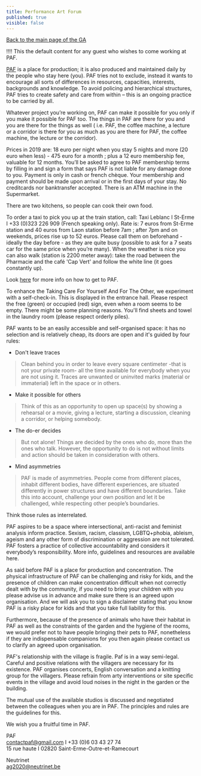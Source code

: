 ```yaml
---
title: Performance Art Forum
published: true
visible: false
---
```


[Back to the main page of the GA](/ag2020?classes=btn,btn-primary)

!!!! This the default content for any guest who wishes to come working at PAF.

[PAF](http://pa-f.net) is a place for production; it is also produced and maintained daily by the people who stay here (you). PAF tries not to exclude, instead it wants to encourage all sorts of differences in resources, capacities, interests, backgrounds and knowledge. To avoid policing and hierarchical structures, PAF tries to create safety and care from within – this is an ongoing practice to be carried by all.
 
Whatever project you’re working on, PAF can make it possible for you only if you make it possible for PAF too. The things in PAF are there for you and you are there for the things as well ( i.e. PAF, the coffee machine, a lecture or a corridor is there for you as much as you are there for PAF, the coffee machine, the lecture or the corridor).
 
Prices in 2019 are: 18 euro per night when you stay 5 nights and more (20 euro when less) - 475 euro for a month ; plus a 12 euro membership fee, valuable for 12 months.
You’ll be asked to agree to PAF membership terms by filling in and sign a form that says PAF is not liable for any damage done to you.
Payment is only in cash or french chèque. Your membership and payment should be made upon arrival or in the first days of your stay. No creditcards nor banktransfer accepted. There is an ATM machine in the Supermarket.
 
There are two kitchens, so people can cook their own food.
 
To order a taxi to pick you up at the train station, call: Taxi Leblanc I St-Erme I +33 (0)323 226 909 (French speaking only).
Rate is: 7 euros from St-Erme station and 40 euros from Laon station before 7am ; after 7pm and on weekends, prices rise up to 52 euros.
Please call them on beforehand - ideally the day before - as they are quite busy (possible to ask for a 7 seats car for the same price when you’re many). When the weather is nice you can also walk (station is 2200 meter away): take the road between the Pharmacie and the café 'Cap Vert' and follow the white line (it goes constantly up).
 
Look [here](http://pa-f.net/basics/directions) for more info on how to get to PAF.
 
To enhance the Taking Care For Yourself And For The Other, we experiment with a self-check-in. This is displayed in the entrance hall. Please respect the free (green) or occupied (red) sign, even when a room seems to be empty. There might be some planning reasons. You'll find sheets and towel in the laundry room (please respect orderly piles).
 
PAF wants to be an easily accessible and self-organised space: it has no selection and is relatively cheap, its doors are open and it's guided by four rules:
 
- Don't leave traces
>Clean behind you in order to leave every square centimeter -that is not your private room- all the time available for everybody when you are not using it.
>Traces are unwanted or uninvited marks (material or immaterial) left in the space or in others.
 
- Make it possible for others
>Think of this as an opportunity to open up space(s) by showing a rehearsal or a movie, giving a lecture, starting a discussion, cleaning a corridor, or helping somebody.
 
- The do-er decides
>But not alone! Things are decided by the ones who do, more than the ones who talk. However, the opportunity to do is not without limits and action should be taken in consideration with others.
 
- Mind asymmetries
>PAF is made of asymmetries. People come from different places, inhabit different bodies, have different experiences, are situated differently in power structures and have different boundaries. Take this into account, challenge your own position and let it be challenged, while respecting other people’s boundaries.
 
Think those rules as interrelated.
 
PAF aspires to be a space where intersectional, anti-racist and feminist analysis inform practice. Sexism, racism, classism, LGBTQ+phobia, ableism, ageism and any other form of discrimination or aggression are not tolerated. PAF fosters a practice of collective accountability and considers it everybody’s responsibility. More info, guidelines and resources are available here.
 
As said before PAF is a place for production and concentration. The physical infrastructure of PAF can be challenging and risky for kids, and the presence of children can make concentration difficult when not correctly dealt with by the community, if you need to bring your children with you please advise us in advance and make sure there is an agreed upon organisation. And we will ask you to sign a disclaimer stating that you know PAF is a risky place for kids and that you take full liability for this.

Furthermore, because of the presence of animals who have their habitat in PAF as well as the constraints of the garden and the hygiene of the rooms, we would prefer not to have people bringing their pets to PAF, nonetheless if they are indispensable companions for you then again please contact us to clarify an agreed upon organisation.
 
PAF's relationship with the village is fragile. Paf is in a way semi-legal. Careful and positive relations with the villagers are necessary for its existence. PAF organises concerts, English conversation and a knitting group for the villagers. Please refrain from arty interventions or site specific events in the village and avoid loud noises in the night in the garden or the building.
 
The mutual use of the available studios is discussed and negotiated between the colleagues when you are in PAF. The principles and rules are the guidelines for this.
 
We wish you a fruitful time in PAF.
 
PAF<br/>
contactpaf@gmail.com I +33 (0)6 03 43 27 74<br/>
15 rue haute I 02820 Saint-Erme-Outre-et-Ramecourt

Neutrinet<br/>
ag2020@neutrinet.be